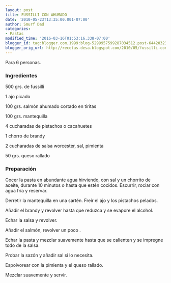 ```yaml
---
layout: post
title: FUSSILLI CON AHUMADO
date: '2010-05-23T13:35:00.001-07:00'
author: Smurf Dad
categories:
- Pastas
modified_time: '2016-03-16T01:53:16.338-07:00'
blogger_id: tag:blogger.com,1999:blog-5299957599287034512.post-6442032382638533395
blogger_orig_url: http://recetas-desa.blogspot.com/2010/05/fussilli-con-ahumado.html
---
```


Para 6 personas.

<a name='more'></a>

<h3>Ingredientes</h3>

500 grs. de fussilli

1 ajo picado

100 grs. salm&oacute;n ahumado cortado en tiritas

100 grs. mantequilla

4 cucharadas de pistachos o cacahuetes

1 chorro de brandy

2 cucharadas de salsa worcester, sal, pimienta

50 grs. queso rallado

<h3>Preparaci&oacute;n</h3>

Cocer la pasta en abundante agua hirviendo, con sal y un chorrito de aceite, durante 10 minutos o hasta que est&eacute;n cocidos. Escurrir, rociar con agua fr&iacute;a y reservar.

Derretir la mantequilla en una sart&eacute;n. Fre&iacute;r el ajo y los pistachos pelados.

A&ntilde;adir el brandy y revolver hasta que reduzca y se evapore el alcohol.

Echar la salsa y revolver.

A&ntilde;adir el salm&oacute;n, revolver un poco .

Echar la pasta y mezclar suavemente hasta que se calienten y se impregne todo de la salsa.

Probar la saz&oacute;n y a&ntilde;adir sal si lo necesita.

Espolvorear con la pimienta y el queso rallado.

Mezclar suavemente y servir.

